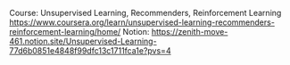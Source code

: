 Course: Unsupervised Learning, Recommenders, Reinforcement Learning
https://www.coursera.org/learn/unsupervised-learning-recommenders-reinforcement-learning/home/
Notion: https://zenith-move-461.notion.site/Unsupervised-Learning-77d6b0851e4848f99dfc13c1711fca1e?pvs=4
